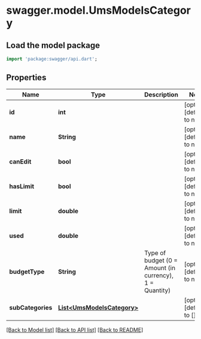# swagger.model.UmsModelsCategory

## Load the model package
```dart
import 'package:swagger/api.dart';
```

## Properties
Name | Type | Description | Notes
------------ | ------------- | ------------- | -------------
**id** | **int** |  | [optional] [default to null]
**name** | **String** |  | [optional] [default to null]
**canEdit** | **bool** |  | [optional] [default to null]
**hasLimit** | **bool** |  | [optional] [default to null]
**limit** | **double** |  | [optional] [default to null]
**used** | **double** |  | [optional] [default to null]
**budgetType** | **String** | Type of budget (0 &#x3D; Amount (in currency), 1 &#x3D; Quantity) | [optional] [default to null]
**subCategories** | [**List&lt;UmsModelsCategory&gt;**](UmsModelsCategory.md) |  | [optional] [default to []]

[[Back to Model list]](../README.md#documentation-for-models) [[Back to API list]](../README.md#documentation-for-api-endpoints) [[Back to README]](../README.md)


